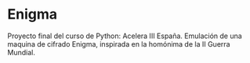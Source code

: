 # Enigma
 Proyecto final del curso de Python: Acelera III España.
 Emulación de una maquina de cifrado Enigma, inspirada en la homónima de la II Guerra Mundial.
 
